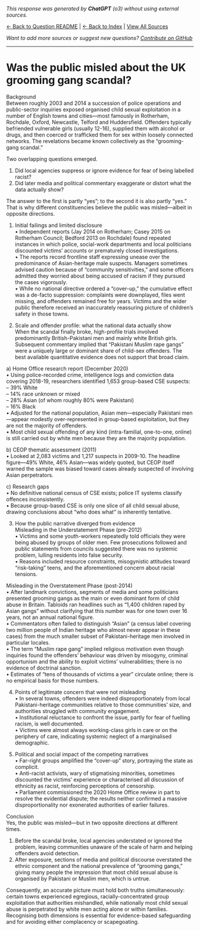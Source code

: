 <!-- 
Generated by: chatgpt
Model: o3
Prompt type: default
Generated at: 2025-06-21T22:27:59.980517
-->

*This response was generated by **ChatGPT** (o3) without using external sources.*

[← Back to Question README](README.md) | [← Back to Index](../README.md) | [View All Sources](../allsources.md)

*Want to add more sources or suggest new questions? [Contribute on GitHub](https://github.com/justinwest/SuggestedSources)*

---

# Was the public misled about the UK grooming gang scandal?

Background  
Between roughly 2003 and 2014 a succession of police operations and public-sector inquiries exposed organised child sexual exploitation in a number of English towns and cities—most famously in Rotherham, Rochdale, Oxford, Newcastle, Telford and Huddersfield. Offenders typically befriended vulnerable girls (usually 12-16), supplied them with alcohol or drugs, and then coerced or trafficked them for sex within loosely connected networks. The revelations became known collectively as the “grooming-gang scandal.”

Two overlapping questions emerged.  
1. Did local agencies suppress or ignore evidence for fear of being labelled racist?  
2. Did later media and political commentary exaggerate or distort what the data actually show?

The answer to the first is partly “yes”; to the second it is also partly “yes.” That is why different constituencies believe the public was misled—albeit in opposite directions.

1. Initial failings and limited disclosure  
• Independent reports (Jay 2014 on Rotherham; Casey 2015 on Rotherham Council; Bedford 2013 on Rochdale) found repeated instances in which police, social-work departments and local politicians discounted victims’ accounts or prematurely closed investigations.  
• The reports record frontline staff expressing unease over the predominance of Asian-heritage male suspects. Managers sometimes advised caution because of “community sensitivities,” and some officers admitted they worried about being accused of racism if they pursued the cases vigorously.  
• While no national directive ordered a “cover-up,” the cumulative effect was a de-facto suppression: complaints were downplayed, files went missing, and offenders remained free for years. Victims and the wider public therefore received an inaccurately reassuring picture of children’s safety in those towns.

2. Scale and offender profile: what the national data actually show  
When the scandal finally broke, high-profile trials involved predominantly British-Pakistani men and mainly white British girls. Subsequent commentary implied that “Pakistani Muslim rape gangs” were a uniquely large or dominant share of child-sex offenders. The best available quantitative evidence does not support that broad claim.

a) Home Office research report (December 2020)  
• Using police-recorded crime, intelligence logs and conviction data covering 2018-19, researchers identified 1,653 group-based CSE suspects:  
  – 39% White  
  – 14% race unknown or mixed  
  – 28% Asian (of whom roughly 80% were Pakistani)  
  – 16% Black  
• Adjusted for the national population, Asian men—especially Pakistani men—appear modestly over-represented in group-based exploitation, but they are not the majority of offenders.  
• Most child sexual offending of any kind (intra-familial, one-to-one, online) is still carried out by white men because they are the majority population.

b) CEOP thematic assessment (2011)  
• Looked at 2,083 victims and 1,217 suspects in 2009-10. The headline figure—49% White, 46% Asian—was widely quoted, but CEOP itself warned the sample was biased toward cases already suspected of involving Asian perpetrators.

c) Research gaps  
• No definitive national census of CSE exists; police IT systems classify offences inconsistently.  
• Because group-based CSE is only one slice of all child sexual abuse, drawing conclusions about “who does what” is inherently tentative.

3. How the public narrative diverged from evidence  
Misleading in the Understatement Phase (pre-2012)  
• Victims and some youth-workers repeatedly told officials they were being abused by groups of older men. Few prosecutions followed and public statements from councils suggested there was no systemic problem, lulling residents into false security.  
• Reasons included resource constraints, misogynistic attitudes toward “risk-taking” teens, and the aforementioned concern about racial tensions.

Misleading in the Overstatement Phase (post-2014)  
• After landmark convictions, segments of media and some politicians presented grooming gangs as the main or even dominant form of child abuse in Britain. Tabloids ran headlines such as “1,400 children raped by Asian gangs” without clarifying that this number was for one town over 16 years, not an annual national figure.  
• Commentators often failed to distinguish “Asian” (a census label covering two million people of Indian heritage who almost never appear in these cases) from the much smaller subset of Pakistani-heritage men involved in particular locales.  
• The term “Muslim rape gang” implied religious motivation even though inquiries found the offenders’ behaviour was driven by misogyny, criminal opportunism and the ability to exploit victims’ vulnerabilities; there is no evidence of doctrinal sanction.  
• Estimates of “tens of thousands of victims a year” circulate online; there is no empirical basis for those numbers.

4. Points of legitimate concern that were not misleading  
• In several towns, offenders were indeed disproportionately from local Pakistani-heritage communities relative to those communities’ size, and authorities struggled with community engagement.  
• Institutional reluctance to confront the issue, partly for fear of fuelling racism, is well documented.  
• Victims were almost always working-class girls in care or on the periphery of care, indicating systemic neglect of a marginalised demographic.

5. Political and social impact of the competing narratives  
• Far-right groups amplified the “cover-up” story, portraying the state as complicit.  
• Anti-racist activists, wary of stigmatising minorities, sometimes discounted the victims’ experience or characterised all discussion of ethnicity as racist, reinforcing perceptions of censorship.  
• Parliament commissioned the 2020 Home Office review in part to resolve the evidential dispute; the results neither confirmed a massive disproportionality nor exonerated authorities of earlier failures.

Conclusion  
Yes, the public was misled—but in two opposite directions at different times.  

1. Before the scandal broke, local agencies understated or ignored the problem, leaving communities unaware of the scale of harm and helping offenders avoid detection.  
2. After exposure, sections of media and political discourse overstated the ethnic component and the national prevalence of “grooming gangs,” giving many people the impression that most child sexual abuse is organised by Pakistani or Muslim men, which is untrue.

Consequently, an accurate picture must hold both truths simultaneously: certain towns experienced egregious, racially-concentrated group exploitation that authorities mishandled, while nationally most child sexual abuse is perpetrated by white men acting alone or within families. Recognising both dimensions is essential for evidence-based safeguarding and for avoiding either complacency or scapegoating.